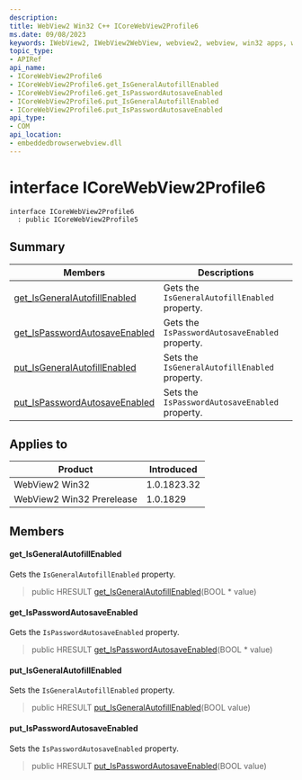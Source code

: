 ```yaml
---
description: 
title: WebView2 Win32 C++ ICoreWebView2Profile6
ms.date: 09/08/2023
keywords: IWebView2, IWebView2WebView, webview2, webview, win32 apps, win32, edge, ICoreWebView2, ICoreWebView2Controller, browser control, edge html, ICoreWebView2Profile6
topic_type: 
- APIRef
api_name:
- ICoreWebView2Profile6
- ICoreWebView2Profile6.get_IsGeneralAutofillEnabled
- ICoreWebView2Profile6.get_IsPasswordAutosaveEnabled
- ICoreWebView2Profile6.put_IsGeneralAutofillEnabled
- ICoreWebView2Profile6.put_IsPasswordAutosaveEnabled
api_type:
- COM
api_location:
- embeddedbrowserwebview.dll
---
```


# interface ICoreWebView2Profile6

```
interface ICoreWebView2Profile6
  : public ICoreWebView2Profile5
```

## Summary

 Members                        | Descriptions
--------------------------------|---------------------------------------------
[get_IsGeneralAutofillEnabled](#get_isgeneralautofillenabled) | Gets the `IsGeneralAutofillEnabled` property.
[get_IsPasswordAutosaveEnabled](#get_ispasswordautosaveenabled) | Gets the `IsPasswordAutosaveEnabled` property.
[put_IsGeneralAutofillEnabled](#put_isgeneralautofillenabled) | Sets the `IsGeneralAutofillEnabled` property.
[put_IsPasswordAutosaveEnabled](#put_ispasswordautosaveenabled) | Sets the `IsPasswordAutosaveEnabled` property.

## Applies to

Product                         | Introduced
--------------------------------|---------------------------------------------
WebView2 Win32            |    1.0.1823.32
WebView2 Win32 Prerelease |    1.0.1829

## Members

#### get_IsGeneralAutofillEnabled

Gets the `IsGeneralAutofillEnabled` property.

> public HRESULT [get_IsGeneralAutofillEnabled](#get_isgeneralautofillenabled)(BOOL * value)

#### get_IsPasswordAutosaveEnabled

Gets the `IsPasswordAutosaveEnabled` property.

> public HRESULT [get_IsPasswordAutosaveEnabled](#get_ispasswordautosaveenabled)(BOOL * value)

#### put_IsGeneralAutofillEnabled

Sets the `IsGeneralAutofillEnabled` property.

> public HRESULT [put_IsGeneralAutofillEnabled](#put_isgeneralautofillenabled)(BOOL value)

#### put_IsPasswordAutosaveEnabled

Sets the `IsPasswordAutosaveEnabled` property.

> public HRESULT [put_IsPasswordAutosaveEnabled](#put_ispasswordautosaveenabled)(BOOL value)

